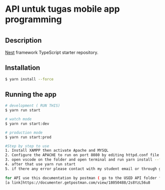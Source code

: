 <h1> API untuk tugas mobile app programming <h1>

## Description

[Nest](https://github.com/nestjs/nest) framework TypeScript starter repository.

## Installation

```bash
$ yarn install --force
```

## Running the app

```bash
# development ( RUN THIS)
$ yarn run start

# watch mode
$ yarn run start:dev

# production mode
$ yarn run start:prod

#Step by step to use
1. Install XAMPP then activate Apache and MYSQL
2. Configure the APACHE to run on port 8080 by editing httpd.conf file  otherwise this doesnt work
3. open vscode on the folder and open terminal and run yarn install --force to override any dependency conflict
4. after that use yarn run start
5. if there any error please contact with my student email or through group leader
  
for API use this documentation by postman ( go to the USED API folder for API in used )
[a link]https://documenter.getpostman.com/view/18050488/2s8YzL56u8
